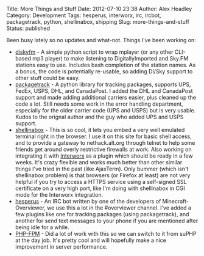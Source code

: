 Title: More Things and Stuff
Date: 2012-07-10 23:38
Author: Alex Headley
Category: Development
Tags: hesperus, interworx, irc, ircbot, packagetrack, python, shellinabox, shipping
Slug: more-things-and-stuff
Status: published

Been busy lately so no updates and what-not. Things I've been working
on:

-   [diskyfm](https://github.com/aheadley/diskyfm "diskyfm on GitHub") -
    A simple python script to wrap mplayer (or any other CLI-based mp3
    player) to make listening to DigitallyImported and Sky.FM stations
    easy to use. Includes bash completion of the station names. As a
    bonus, the code is potentially re-usable, so adding DI/Sky support
    to other stuff could be easy.
-   [packagetrack](https://github.com/aheadley/packagetrack "packagetrack on GitHub") -
    A python library for tracking packages, supports UPS, FedEx, USPS,
    DHL, and CanadaPost. I added the DHL and CanadaPost support and made
    adding additional carriers easier, plus cleaned up the code a lot.
    Still needs some work in the error handling department, especially
    for the older carrier code (UPS and USPS) but is very usable. Kudos
    to the orignal author and the guy who added UPS and USPS support.
-   [shellinabox](http://code.google.com/p/shellinabox/ "shellinabox on Google Code") -
    This is so cool, it lets you embed a very well emulated terminal
    right in the browser. I use it on this site for basic shell access,
    and to provide a gateway to nethack.alt.org through telnet to help
    some friends get around overly restrictive firewalls at work. Also
    working on integrating it with
    [Interworx](http://www.interworx.com/ "Interworx Control Panel") as
    a plugin which should be ready in a few weeks. It's crazy flexible
    and works much better than other similar things I've tried in the
    past (like AjaxTerm). Only bummer (which isn't shellinabox problem)
    is that browsers (or Firefox at least) are not very helpful if you
    try to access a HTTPS service using a self-signed SSL certificate on
    a very high port, like I'm doing with shellinabox in CGI mode for
    the Interworx integration.
-   [hesperus](https://github.com/aheadley/hesperus "hesperus on GitHub") -
    An IRC bot written by one of the developers of Minecraft-Overviewer,
    we use this a lot in the \#overviewer channel. I've added a few
    plugins like one for tracking packages (using packagetrack), and
    another for send text messages to your phone if you are mentioned
    after being idle for a while.
-   [PHP-FPM](http://php.net/manual/en/install.fpm.php "PHP-FPM") - Did
    a lot of work with this so we can switch to it from suPHP at the day
    job. It's pretty cool and will hopefully make a nice improvement in
    server performance.

